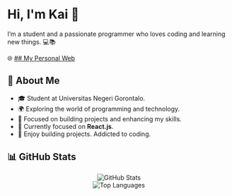 <!-- ## Hi there 👋 -->

<!--
**whyutams/whyutams** is a ✨ _special_ ✨ repository because its `README.md` (this file) appears on your GitHub profile.

Here are some ideas to get you started:

- 🔭 I’m currently working on ...
- 🌱 I’m currently learning ...
- 👯 I’m looking to collaborate on ...
- 🤔 I’m looking for help with ...
- 💬 Ask me about ...
- 📫 How to reach me: ...
- 😄 Pronouns: ...
- ⚡ Fun fact: ...
-->
# Hi, I'm Kai 👋

I’m a student and a passionate programmer who loves coding and learning new things. 💻📚

🌐 [## My Personal Web](https://kaify.vercel.app)

## 🌱 About Me
- 🎓 Student at Universitas Negeri Gorontalo. 
- 🌍 Exploring the world of programming and technology.
- 🌟 Focused on building projects and enhancing my skills.
- 🔭 Currently focused on **React.js**.
- 🚀 Enjoy building projects. Addicted to coding. 

## 📊 GitHub Stats
<div align="center">
  <img src="https://github-readme-stats.vercel.app/api?username=whyutams&show_icons=true&hide_title=true&hide=prs" alt="GitHub Stats" /> </br>
  <img src="https://github-readme-stats.vercel.app/api/top-langs/?username=whyutams&layout=compact" alt="Top Languages" />
</div>
 

 

